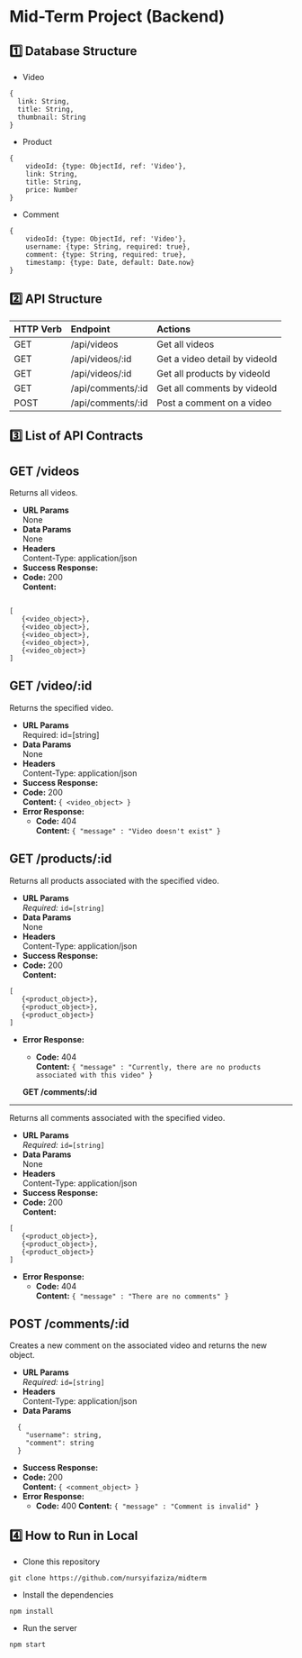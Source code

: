 # Mid-Term Project (Backend)

**1️⃣ Database Structure**
----
* Video
```
{
  link: String,
  title: String,
  thumbnail: String
}
```

* Product
```
{
    videoId: {type: ObjectId, ref: 'Video'},
    link: String,
    title: String,
    price: Number
}
```

* Comment
```
{
    videoId: {type: ObjectId, ref: 'Video'},
    username: {type: String, required: true},
    comment: {type: String, required: true},
    timestamp: {type: Date, default: Date.now}
}
```

**2️⃣ API Structure**
----
| HTTP Verb    | Endpoint           | Actions                          |
| :---         | :---               | :---                             |
| GET          | /api/videos        | Get all videos                   |
| GET          | /api/videos/:id    | Get a video detail by videoId    |
| GET          | /api/videos/:id    | Get all products by videoId      |
| GET          | /api/comments/:id  | Get all comments by videoId      |
| POST         | /api/comments/:id  | Post a comment on a video        |

**3️⃣ List of API Contracts**
----
**GET /videos**
----
  Returns all videos.
* **URL Params**  
  None
* **Data Params**  
  None
* **Headers**  
  Content-Type: application/json  
* **Success Response:**  
* **Code:** 200  
  **Content:**  
```

[
   {<video_object>},
   {<video_object>},
   {<video_object>},
   {<video_object>},
   {<video_object>}
]
```

**GET /video/:id**
----
  Returns the specified video.
* **URL Params**  
  Required: id=[string]
* **Data Params**  
  None
* **Headers**  
  Content-Type: application/json  
* **Success Response:** 
* **Code:** 200  
  **Content:**  `{ <video_object> }` 
* **Error Response:**  
  * **Code:** 404  
  **Content:** `{ "message" : "Video doesn't exist" }`

**GET /products/:id**
----
  Returns all products associated with the specified video.
* **URL Params**  
  *Required:* `id=[string]`
* **Data Params**  
  None
* **Headers**  
  Content-Type: application/json  
* **Success Response:**  
* **Code:** 200  
  **Content:**  
```
[
   {<product_object>},
   {<product_object>},
   {<product_object>}
]
```
* **Error Response:**  
  * **Code:** 404  
  **Content:** `{ "message" : "Currently, there are no products associated with this video" }`

  **GET /comments/:id**
----
  Returns all comments associated with the specified video.
* **URL Params**  
  *Required:* `id=[string]`
* **Data Params**  
  None
* **Headers**  
  Content-Type: application/json  
* **Success Response:**  
* **Code:** 200  
  **Content:**  
```
[
   {<product_object>},
   {<product_object>},
   {<product_object>}
]
```
* **Error Response:**  
  * **Code:** 404  
  **Content:** `{ "message" : "There are no comments" }`

**POST /comments/:id**
----
  Creates a new comment on the associated video and returns the new object.
* **URL Params**  
  *Required:* `id=[string]`
* **Headers**  
  Content-Type: application/json  
* **Data Params**  
```
  {
    "username": string,
    "comment": string
  }
```
* **Success Response:**  
* **Code:** 200  
  **Content:**  `{ <comment_object> }`
* **Error Response:**  
  * **Code:** 400 
  **Content:** `{ "message" : "Comment is invalid" }`

**4️⃣ How to Run in Local**
----
* Clone this repository
```
git clone https://github.com/nursyifaziza/midterm
```
* Install the dependencies
```
npm install
```
* Run the server
```
npm start
```
